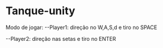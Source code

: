 # Tanque-unity

Modo de jogar:
--Player1: direção no W,A,S,d e tiro no SPACE

--Player2: direção nas setas e tiro no ENTER
